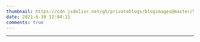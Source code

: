```yaml
---
thumbnail: https://cdn.jsdelivr.net/gh/privateblogs/blogimages@master/Starry/8.jpg
date: 2021-6-30 12:04:11
comments: true
---
```


** **  
